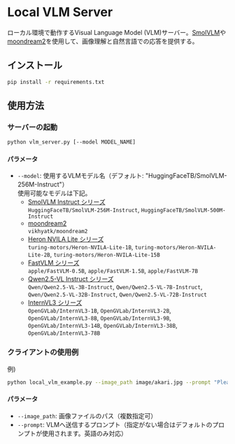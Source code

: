 # Local VLM Server

ローカル環境で動作するVisual Language Model (VLM)サーバー。[SmolVLM](https://huggingface.co/HuggingFaceTB/SmolVLM-256M-Instruct)や[moondream2](https://huggingface.co/vikhyatk/moondream2)を使用して、画像理解と自然言語での応答を提供する。  


## インストール

```bash
pip install -r requirements.txt
```
## 使用方法

### サーバーの起動

```bash
python vlm_server.py [--model MODEL_NAME]
```

#### パラメータ

- `--model`: 使用するVLMモデル名（デフォルト: "HuggingFaceTB/SmolVLM-256M-Instruct"）  
    使用可能なモデルは下記。
    - [SmolVLM Instruct シリーズ](https://huggingface.co/HuggingFaceTB/SmolVLM-256M-Instruct)  
      `HuggingFaceTB/SmolVLM-256M-Instruct`, `HuggingFaceTB/SmolVLM-500M-Instruct`
    - [moondream2](https://huggingface.co/vikhyatk/moondream2)  
      `vikhyatk/moondream2`
    - [Heron NVILA Lite シリーズ](https://huggingface.co/turing-motors/Heron-NVILA-Lite-1B)  
      `turing-motors/Heron-NVILA-Lite-1B`, `turing-motors/Heron-NVILA-Lite-2B`, `turing-motors/Heron-NVILA-Lite-15B`
    - [FastVLM シリーズ](https://huggingface.co/apple/FastVLM-0.5B)  
      `apple/FastVLM-0.5B`, `apple/FastVLM-1.5B`, `apple/FastVLM-7B`
    - [Qwen2.5-VL Instruct シリーズ](https://huggingface.co/Qwen/Qwen2.5-VL-7B-Instruct)  
      `Qwen/Qwen2.5-VL-3B-Instruct`, `Qwen/Qwen2.5-VL-7B-Instruct`, `Qwen/Qwen2.5-VL-32B-Instruct`, `Qwen/Qwen2.5-VL-72B-Instruct`
    - [InternVL3 シリーズ](https://huggingface.co/OpenGVLab/InternVL3-1B)  
      `OpenGVLab/InternVL3-1B`, `OpenGVLab/InternVL3-2B`, `OpenGVLab/InternVL3-8B`, `OpenGVLab/InternVL3-9B`, `OpenGVLab/InternVL3-14B`, `OpenGVLab/InternVL3-38B`, `OpenGVLab/InternVL3-78B`

### クライアントの使用例

例)
```bash
python local_vlm_example.py --image_path image/akari.jpg --prompt "Please describe this image."
```

#### パラメータ

- `--image_path`: 画像ファイルのパス（複数指定可）
- `--prompt`: VLMへ送信するプロンプト（指定がない場合はデフォルトのプロンプトが使用されます。英語のみ対応）
